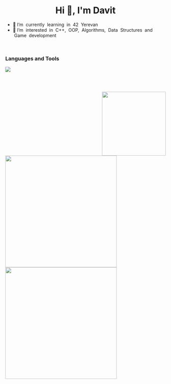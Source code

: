 <h1 align="center">Hi 👋, I'm Davit</h1>

<ul>
<li> 🌴 I’m &nbsp;currently &nbsp;learning &nbsp;in &nbsp;42 &nbsp;Yerevan
<li> 👀 I’m &nbsp;interested &nbsp;in &nbsp;C++, &nbsp;OOP,&nbsp; Algorithms,&nbsp; Data &nbsp;Structures&nbsp; and &nbsp;Game &nbsp;development
</ul>

<br>

### Languages and Tools<br>
<p>
  <a href="https://skillicons.dev">
    <img src="https://skillicons.dev/icons?i=c,vim,visualstudio,vscode" />
  </a>
</p>

<br><br>

<img src="https://media.giphy.com/media/qgQUggAC3Pfv687qPC/giphy.gif" align="right" width="200px">
<img src="https://github-readme-stats.vercel.app/api?username=araqelian&show_icons=true&bg_color=00000000" width="350px")>
<img src="https://github-readme-stats.vercel.app/api/top-langs/?username=araqelian&layout=compact" width="350px">
